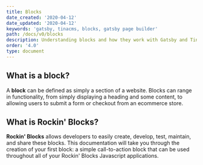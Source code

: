 ```yaml
---
title: Blocks
date_created: '2020-04-12'
date_updated: '2020-04-12'
keywords: 'gatsby, tinacms, blocks, gatsby page builder'
path: /docs/v0/blocks
description: Understanding blocks and how they work with Gatsby and Tina CMS.
order: '4.0'
type: document
---
```


## What is a block?

A **block** can be defined as simply a section of a website. Blocks can range in functionality, from simply displaying a heading and some content, to allowing users to submit a form or checkout from an ecommerce store.

## What is Rockin' Blocks?

**Rockin' Blocks** allows developers to easily create, develop, test, maintain, and share these blocks. This documentation will take you through the creation of your first block: a simple call-to-action block that can be used throughout all of your Rockin' Blocks Javascript applications.